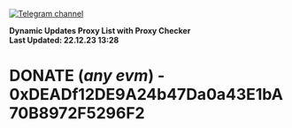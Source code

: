 [![Telegram channel](https://img.shields.io/endpoint?url=https://runkit.io/damiankrawczyk/telegram-badge/branches/master?url=https://t.me/n4z4v0d)](https://t.me/n4z4v0d) 

**Dynamic Updates Proxy List with Proxy Checker**  
**Last Updated: 22.12.23 13:28**

# DONATE (_any evm_) - 0xDEADf12DE9A24b47Da0a43E1bA70B8972F5296F2
